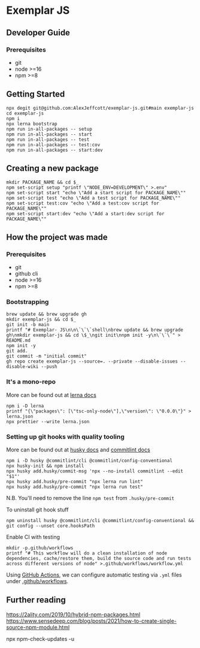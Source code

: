# Exemplar JS

## Developer Guide

### Prerequisites

- git
- node >=16
- npm >=8

## Getting Started

```shell
npx degit git@github.com:AlexJeffcott/exemplar-js.git#main exemplar-js
cd exemplar-js
npm i
npx lerna bootstrap
npm run in-all-packages -- setup
npm run in-all-packages -- start
npm run in-all-packages -- test
npm run in-all-packages -- test:cov
npm run in-all-packages -- start:dev
```

## Creating a new package

```shell
mkdir PACKAGE_NAME && cd $_
npm set-script setup "printf \"NODE_ENV=DEVELOPMENT\" >.env"
npm set-script start "echo \"Add a start script for PACKAGE_NAME\""
npm set-script test "echo \"Add a test script for PACKAGE_NAME\""
npm set-script test:cov "echo \"Add a test:cov script for PACKAGE_NAME\""
npm set-script start:dev "echo \"Add a start:dev script for PACKAGE_NAME\""
```

## How the project was made

### Prerequisites

- git
- github cli
- node >=16
- npm >=8

### Bootstrapping

```shell
brew update && brew upgrade gh
mkdir exemplar-js && cd $_
git init -b main
printf "# Exemplar- JS\n\n\`\`\`shell\nbrew update && brew upgrade gh\nmkdir exemplar-js && cd \$_\ngit init\nnpm init -y\n\`\`\`" > README.md
npm init -y
git add.
git commit -m "initial commit"
gh repo create exemplar-js --source=. --private --disable-issues --disable-wiki --push
```

### It's a mono-repo

More can be found out at [lerna docs](https://github.com/lerna/lerna)

```shell
npm i -D lerna
printf "{\"packages\": [\"tsc-only-node\"],\"version\": \"0.0.0\"}" > lerna.json
npx prettier --write lerna.json
```

### Setting up git hooks with quality tooling

More can be found out at [husky docs](https://typicode.github.io/husky) and [commitlint docs](https://commitlint.js.org/#/reference-configuration)

```shell
npm i -D husky @commitlint/cli @commitlint/config-conventional
npx husky-init && npm install
npx husky add.husky/commit-msg 'npx --no-install commitlint --edit "$1"'
npx husky add.husky/pre-commit "npx lerna run lint"
npx husky add.husky/pre-commit "npx lerna run test"
```

N.B. You'll need to remove the line `npm test` from `.husky/pre-commit`

To uninstall git hook stuff

```shell
npm uninstall husky @commitlint/cli @commitlint/config-conventional && git config --unset core.hooksPath
```

Enable CI with testing

```shell
mkdir -p.github/workflows
printf "# This workflow will do a clean installation of node dependencies, cache/restore them, build the source code and run tests across different versions of node" >.github/workflows/workflow.yml
```

Using [GitHub Actions](https://github.com/features/actions), we can configure automatic testing via `.yml` files under [.github/workflows](.github/workflows).

## Further reading

https://2ality.com/2019/10/hybrid-npm-packages.html
https://www.sensedeep.com/blog/posts/2021/how-to-create-single-source-npm-module.html


npx npm-check-updates -u
